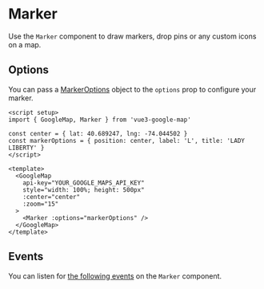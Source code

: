 <script setup>
import { GoogleMap, Marker } from '@lib'
import { apiPromise } from '@docs/shared'

const center = { lat: 40.689247, lng: -74.044502 }
</script>

# Marker

Use the `Marker` component to draw markers, drop pins or any custom icons on a map.

## Options

You can pass a [MarkerOptions](https://developers.google.com/maps/documentation/javascript/reference/marker#MarkerOptions) object to the `options` prop to configure your marker.

```vue
<script setup>
import { GoogleMap, Marker } from 'vue3-google-map'

const center = { lat: 40.689247, lng: -74.044502 }
const markerOptions = { position: center, label: 'L', title: 'LADY LIBERTY' }
</script>

<template>
  <GoogleMap
    api-key="YOUR_GOOGLE_MAPS_API_KEY"
    style="width: 100%; height: 500px"
    :center="center"
    :zoom="15"
  >
    <Marker :options="markerOptions" />
  </GoogleMap>
</template>
```

<ClientOnly>
  <GoogleMap
    :api-promise="apiPromise"
    style="width: 100%; height: 500px"
    :center="center"
    :zoom="15"
  >
    <Marker :options="{ position: { lat: 40.689247, lng: -74.044502 }, label: 'L', title: 'LADY LIBERTY' }" />
  </GoogleMap>
</ClientOnly>

## Events

You can listen for [the following events](https://developers.google.com/maps/documentation/javascript/reference/marker#Marker-Events) on the `Marker` component.

